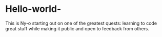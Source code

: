 # Hello-world-
This is Ny-o starting out on one of the greatest quests: learning to code great stuff while making it public and open to feedback from others. 
